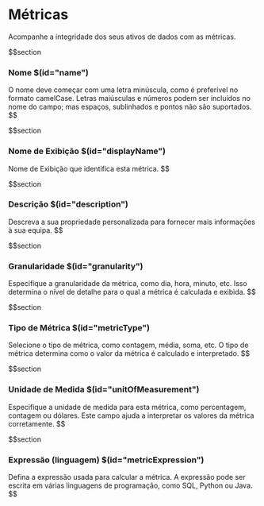 # Métricas

Acompanhe a integridade dos seus ativos de dados com as métricas.

$$section
### Nome $(id="name")

O nome deve começar com uma letra minúscula, como é preferível no formato camelCase. Letras maiúsculas e números podem ser incluídos no nome do campo; mas espaços, sublinhados e pontos não são suportados.
$$


$$section
### Nome de Exibição $(id="displayName")

Nome de Exibição que identifica esta métrica.
$$


$$section
### Descrição $(id="description")

Descreva a sua propriedade personalizada para fornecer mais informações à sua equipa.
$$


$$section
### Granularidade $(id="granularity")

Especifique a granularidade da métrica, como dia, hora, minuto, etc. Isso determina o nível de detalhe para o qual a métrica é calculada e exibida.
$$

$$section
### Tipo de Métrica $(id="metricType")

Selecione o tipo de métrica, como contagem, média, soma, etc. O tipo de métrica determina como o valor da métrica é calculado e interpretado.
$$


$$section
### Unidade de Medida $(id="unitOfMeasurement")

Especifique a unidade de medida para esta métrica, como percentagem, contagem ou dólares. Este campo ajuda a interpretar os valores da métrica corretamente.
$$

$$section
### Expressão (linguagem) $(id="metricExpression")

Defina a expressão usada para calcular a métrica. A expressão pode ser escrita em várias linguagens de programação, como SQL, Python ou Java.
$$